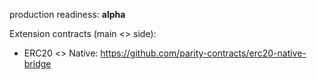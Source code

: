 production readiness: **alpha**

Extension contracts (main <> side):
+ ERC20 <> Native: https://github.com/parity-contracts/erc20-native-bridge
